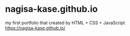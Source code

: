 # nagisa-kase.github.io
my first portfolio that created by HTML + CSS + JavaScript<br>
https://nagisa-kase.github.io/
